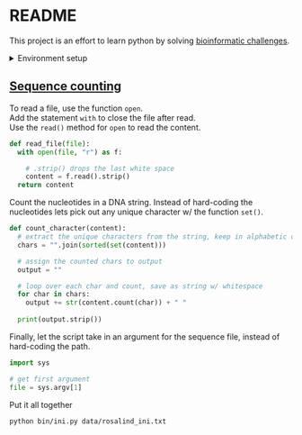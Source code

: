 # README

This project is an effort to learn python by solving [bioinformatic challenges](https://rosalind.info/problems/locations/).

<details>
  <summary>Environment setup</summary><br>
  
  > [!IMPORTANT]
  > Assumes the packages manager Conda is already installed on the system
  
  Python is ran inside a conda environment with all the nessessary dependencies installed and contained within. The environment can be setup in multiple ways, here the environment is built from a single file: `environment.yml`
  
  ```yml
  name: bioinformatics
  channels:
    - conda-forge
  dependencies:
    - python
    - marimo
  ```
  
  Create the environment and "jump" into it
  
  ```sh
  conda env create -f environment.yml -n bioinformatics
  conda activate bioinformatics
  
  # In case new dependancies are needed:
  
  # 1. add them to environmental.yml
  # 2. remove the environment
  #conda env remove -n bioinformatics
  
  # 3. install from file again
  #conda env create -f environment.yml -n bioinformatics
  ```
  
  Start a python notebook (marimo)
  
  ```sh
  marimo edit
  ```
</details>

## [Sequence counting](https://rosalind.info/problems/ini/)

To read a file, use the function `open`.<br>
Add the statement `with` to close the file after read.<br>
Use the `read()` method for `open` to read the content.

```py
def read_file(file):
  with open(file, "r") as f:

    # .strip() drops the last white space
    content = f.read().strip()
  return content
```

Count the nucleotides in a DNA string. Instead of hard-coding the nucleotides lets pick out any unique character w/ the function `set()`.

```py
def count_character(content):
  # extract the unique characters from the string, keep in alphabetic order
  chars = "".join(sorted(set(content)))

  # assign the counted chars to output
  output = ""

  # loop over each char and count, save as string w/ whitespace
  for char in chars:
    output += str(content.count(char)) + " "
  
  print(output.strip())
```

Finally, let the script take in an argument for the sequence file, instead of hard-coding the path.

```py
import sys

# get first argument
file = sys.argv[1]
```

Put it all together

```sh
python bin/ini.py data/rosalind_ini.txt
```